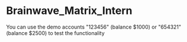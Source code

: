 # Brainwave_Matrix_Intern
You can use the demo accounts "123456" (balance $1000) or "654321" (balance $2500) to test the functionality
